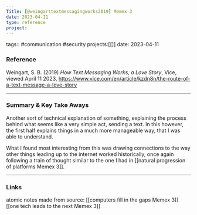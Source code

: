 ```yaml
---
Title: [@weingarttextmessagingworks2019] Memex 3
date: 2023-04-11
type: reference
project:
---
```


tags:: #communication #security 
projects:[[]]
date: 2023-04-11

### Reference 

Weingart, S. B. (2019) *How Text Messaging Works, a Love Story*, Vice, viewed April 11 2023, https://www.vice.com/en/article/kzdn8n/the-route-of-a-text-message-a-love-story

---

### Summary & Key Take Aways

Another sort of technical explanation of something, explaining the process behind what seems like a very simple act, sending a text. In this however, the first half explains things in a much more manageable way, that I was able to understand. 

What I found most interesting from this was drawing connections to the way other things leading up to the internet worked historically, once again following a train of thought similar to the one I had in [[natural progression of platforms Memex 3]]. 

--- 

### Links
atomic notes made from source:
[[computers fill in the gaps Memex 3]]
[[one tech leads to the next Memex 3]]